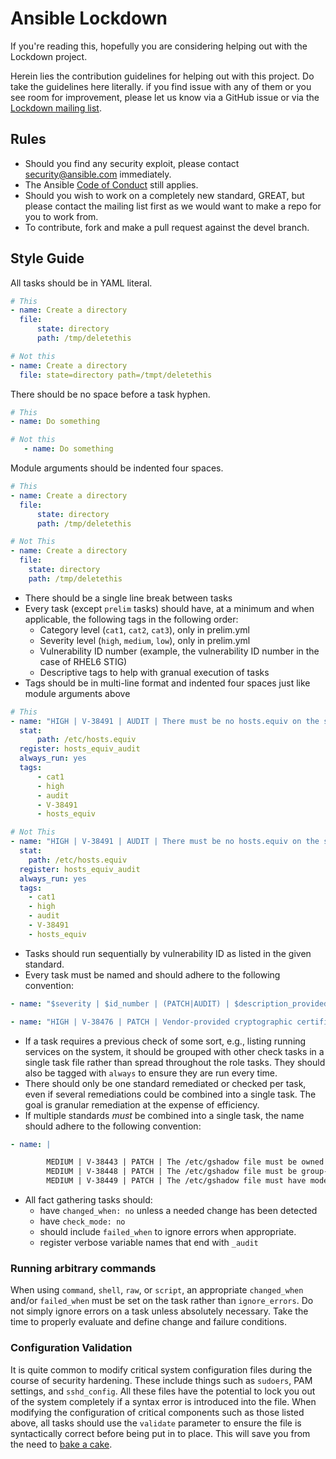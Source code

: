 Ansible Lockdown
================

If you're reading this, hopefully you are considering helping out with the Lockdown project.

Herein lies the contribution guidelines for helping out with this project. Do take the guidelines here literally. if you find issue with any of them or you see room for improvement, please let us know via a GitHub issue or via the [Lockdown mailing list][mail].

## Rules ##

* Should you find any security exploit, please contact security@ansible.com immediately.
* The Ansible [Code of Conduct][coc] still applies.
* Should you wish to work on a completely new standard, GREAT, but please contact the mailing list first as we would want to make a repo for you to work from.
* To contribute, fork and make a pull request against the devel branch.

## Style Guide ##

All tasks should be in YAML literal.

```yml
# This
- name: Create a directory
  file:
      state: directory
      path: /tmp/deletethis

# Not this
- name: Create a directory
  file: state=directory path=/tmpt/deletethis
```

There should be no space before a task hyphen.

```yml
# This
- name: Do something

# Not this
   - name: Do something
```

Module arguments should be indented four spaces.

```yml
# This
- name: Create a directory
  file:
      state: directory
      path: /tmp/deletethis

# Not This
- name: Create a directory
  file:
    state: directory
    path: /tmp/deletethis
```

* There should be a single line break between tasks
* Every task (except `prelim` tasks) should have, at a minimum and when applicable, the following tags in the following order:
    * Category level (`cat1`, `cat2`, `cat3`), only in prelim.yml
    * Severity level (`high`, `medium`, `low`), only in prelim.yml
    * Vulnerability ID number (example, the vulnerability ID number in the case of RHEL6 STIG)
    * Descriptive tags to help with granual execution of tasks
* Tags should be in multi-line format and indented four spaces just like module arguments above

```yml
# This
- name: "HIGH | V-38491 | AUDIT | There must be no hosts.equiv on the system"
  stat:
      path: /etc/hosts.equiv
  register: hosts_equiv_audit
  always_run: yes
  tags:
      - cat1
      - high
      - audit
      - V-38491
      - hosts_equiv

# Not This
- name: "HIGH | V-38491 | AUDIT | There must be no hosts.equiv on the system"
  stat:
    path: /etc/hosts.equiv
  register: hosts_equiv_audit
  always_run: yes
  tags:
    - cat1
    - high
    - audit
    - V-38491
    - hosts_equiv
```

* Tasks should run sequentially by vulnerability ID as listed in the given standard.
* Every task must be named and should adhere to the following convention:

```yml
- name: "$severity | $id_number | (PATCH|AUDIT) | $description_provided_by_standard"

- name: "HIGH | V-38476 | PATCH | Vendor-provided cryptographic certificates must be installed to verify the integrity of system software."
```

* If a task requires a previous check of some sort, e.g., listing running services on the system, it should be grouped with other check tasks in a single task file rather than spread throughout the role tasks. They should also be tagged with `always` to ensure they are run every time.
* There should only be one standard remediated or checked per task, even if several remediations could be combined into a single task. The goal is granular remediation at the expense of efficiency.
* If multiple standards _must_ be combined into a single task, the name should adhere to the following convention:

```yml
- name: |

        MEDIUM | V-38443 | PATCH | The /etc/gshadow file must be owned by root.
        MEDIUM | V-38448 | PATCH | The /etc/gshadow file must be group-owned by root.
        MEDIUM | V-38449 | PATCH | The /etc/gshadow file must have mode 0000.
```

* All fact gathering tasks should:
    * have `changed_when: no` unless a needed change has been detected
    * have `check_mode: no`
    * should  include `failed_when` to ignore errors when appropriate.
    * register verbose variable names that end with `_audit`

### Running arbitrary commands ###

When using `command`, `shell`, `raw`, or `script`, an appropriate `changed_when` and/or `failed_when` must be set on the task rather than `ignore_errors`. Do not simply ignore errors on a task unless absolutely necessary. Take the time to properly evaluate and define change and failure conditions.

### Configuration Validation ###

It is quite common to modify critical system configuration files during the course of security hardening. These include things such as `sudoers`, PAM settings, and `sshd_config`. All these files have the potential to lock you out of the system completely if a syntax error is introduced into the file. When modifying the configuration of critical components such as those listed above, all tasks should use the `validate` parameter to ensure the file is syntactically correct before being put in to place. This will save you from the need to [bake a cake](http://jpmens.net/2013/02/12/sudo-bake-me-a-cake/).

[coc]:http://docs.ansible.com/ansible/community.html#community-code-of-conduct
[mail]:https://groups.google.com/forum/#!forum/ansible-lockdown


